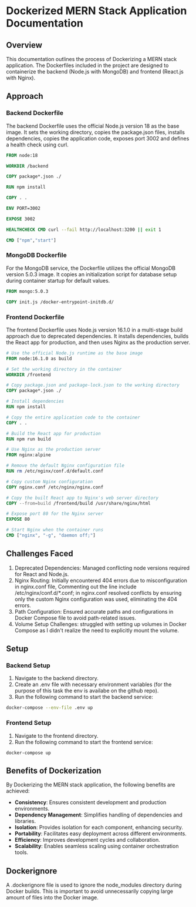 # Dockerized MERN Stack Application Documentation

## Overview

This documentation outlines the process of Dockerizing a MERN stack application. The Dockerfiles included in the project are designed to containerize the backend (Node.js with MongoDB) and frontend (React.js with Nginx).

## Approach

### Backend Dockerfile

The backend Dockerfile uses the official Node.js version 18 as the base image. It sets the working directory, copies the package.json files, installs dependencies, copies the application code, exposes port 3002 and defines a health check using curl.

```dockerfile
FROM node:18

WORKDIR /backend

COPY package*.json ./

RUN npm install

COPY . .

ENV PORT=3002

EXPOSE 3002

HEALTHCHECK CMD curl --fail http://localhost:3200 || exit 1

CMD ["npm","start"]
```

### MongoDB Dockerfile

For the MongoDB service, the Dockerfile utilizes the official MongoDB version 5.0.3 image. It copies an initialization script for database setup during container startup for default values.

```dockerfile
FROM mongo:5.0.3

COPY init.js /docker-entrypoint-initdb.d/
```

### Frontend Dockerfile

The frontend Dockerfile uses Node.js version 16.1.0 in a multi-stage build approach due to deprecated dependencies. It installs dependencies, builds the React app for production, and then uses Nginx as the production server.

```dockerfile
# Use the official Node.js runtime as the base image
FROM node:16.1.0 as build

# Set the working directory in the container
WORKDIR /frontend

# Copy package.json and package-lock.json to the working directory
COPY package*.json ./

# Install dependencies
RUN npm install

# Copy the entire application code to the container
COPY . .

# Build the React app for production
RUN npm run build

# Use Nginx as the production server
FROM nginx:alpine

# Remove the default Nginx configuration file
RUN rm /etc/nginx/conf.d/default.conf

# Copy custom Nginx configuration
COPY nginx.conf /etc/nginx/nginx.conf

# Copy the built React app to Nginx's web server directory
COPY --from=build /frontend/build /usr/share/nginx/html

# Expose port 80 for the Nginx server
EXPOSE 80

# Start Nginx when the container runs
CMD ["nginx", "-g", "daemon off;"]
```

## Challenges Faced

1. Deprecated Dependencies: Managed conflicting node versions required for React and Node.js.
2. Nginx Routing: Initially encountered 404 errors due to misconfiguration in nginx.conf file, Commenting out the line include /etc/nginx/conf.d/\*.conf; in nginx.conf resolved conflicts by ensuring only the custom Nginx configuration was used, eliminating the 404 errors.
3. Path Configuration: Ensured accurate paths and configurations in Docker Compose file to avoid path-related issues.
4. Volume Setup Challenges: struggled with setting up volumes in Docker Compose as I didn't realize the need to explicitly mount the volume.

## Setup

### Backend Setup

1. Navigate to the backend directory.
2. Create an .env file with necessary environment variables (for the purpose of this task the env is availabe on the github repo).
3. Run the following command to start the backend service:

```bash
docker-compose --env-file .env up
```

### Frontend Setup

1. Navigate to the frontend directory.
2. Run the following command to start the frontend service:

```
docker-compose up
```

## Benefits of Dockerization

By Dockerizing the MERN stack application, the following benefits are achieved:

- **Consistency**: Ensures consistent development and production environments.
- **Dependency Management**: Simplifies handling of dependencies and libraries.
- **Isolation**: Provides isolation for each component, enhancing security.
- **Portability**: Facilitates easy deployment across different environments.
- **Efficiency**: Improves development cycles and collaboration.
- **Scalability**: Enables seamless scaling using container orchestration tools.

## Dockerignore

A .dockerignore file is used to ignore the node_modules directory during Docker builds. This is important to avoid unnecessarily copying large amount of files into the Docker image.
